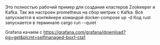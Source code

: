 Это полностью рабочий пример для создания кластеров Zookeeper и Kafka.
Так же настроен prometheus на сбор метрик с Kafka.
Всё запускается в контейнере командой docker-compose up -d
Код rust запускается в терминале cargo run --quiet

Grafana качаем с https://grafana.com/grafana/download?pg=get&plcmt=selfmanaged-box1-cta1